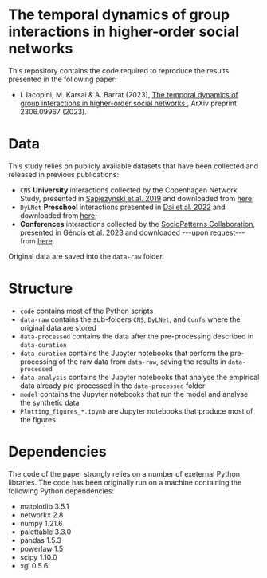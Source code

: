 # The temporal dynamics of group interactions in higher-order social networks

This repository contains the code required to reproduce the results presented in the following paper:
- I. Iacopini, M. Karsai & A. Barrat (2023), [The temporal dynamics of group interactions in higher-order social networks
](https://arxiv.org/abs/2306.09967), ArXiv preprint 2306.09967 (2023).

# Data
 
 This study relies on publicly available datasets that have been collected and released in previous publications:
 
- `CNS` **University** interactions collected by the Copenhagen Network Study, presented in [Sapiezynski et al. 2019](https://www.nature.com/articles/s41597-019-0325-x) and downloaded from [here](https://doi.org/10.6084/m9.figshare.7267433);
- `DyLNet` **Preschool** interactions presented in [Dai et al. 2022](https://www.nature.com/articles/s41597-022-01756-x) and downloaded from [here](https://www.synapse.org/#!Synapse:syn26560886/wiki/616194);
- **Conferences** interactions collected by the [SocioPatterns Collaboration](https://sociopatterns.org/), presented in [Génois et al. 2023](https://doi.org/10.5964/ps.9957) and downloaded ---upon request--- from [here](https://doi.org/10.7802/2351).

Original data are saved into the `data-raw` folder.

# Structure

- `code` contains most of the Python scripts
- `data-raw` contains the sub-folders `CNS`, `DyLNet`, and `Confs` where the original data are stored
- `data-processed` contains the data after the pre-processing described in `data-curation`
- `data-curation` contains the Jupyter notebooks that perform the pre-processing of the raw data from `data-raw`, saving the results in `data-processed`
- `data-analysis` contains the Jupyter notebooks that analyse the empirical data already pre-processed in the `data-processed` folder
- `model` contains the Jupyter notebooks that run the model and analyse the synthetic data
- `Plotting_figures_*.ipynb` are Jupyter notebooks that produce most of the figures

# Dependencies

The code of the paper strongly relies on a number of exeternal Python libraries. The code has been originally run on a machine containing the following Python dependencies:

- matplotlib 3.5.1
- networkx 2.8
- numpy 1.21.6
- palettable 3.3.0
- pandas 1.5.3
- powerlaw 1.5
- scipy 1.10.0
- xgi 0.5.6
